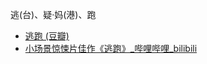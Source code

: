 逃(台)、疑·妈(港)、跑
- [逃跑 (豆瓣)](https://movie.douban.com/subject/30243396/)
- [小场景惊悚片佳作《逃跑》_哔哩哔哩_bilibili](https://www.bilibili.com/video/BV1iJxCegEHU/)
